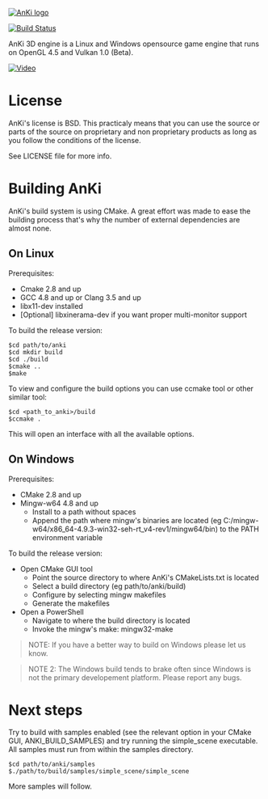 [![AnKi logo](http://anki3d.org/wp-content/uploads/2015/11/logo_248.png)](http://anki3d.org)

[![Build Status](https://travis-ci.org/godlikepanos/anki-3d-engine.svg?branch=master)](https://travis-ci.org/godlikepanos/anki-3d-engine)

AnKi 3D engine is a Linux and Windows opensource game engine that runs on
OpenGL 4.5 and Vulkan 1.0 (Beta).

[![Video](http://img.youtube.com/vi/va7nZ2EFR4c/0.jpg)](http://www.youtube.com/watch?v=va7nZ2EFR4c)

License
=======

AnKi's license is BSD. This practicaly means that you can use the source or parts of the source on proprietary and non 
proprietary products as long as you follow the conditions of the license.

See LICENSE file for more info.

Building AnKi
=============

AnKi's build system is using CMake. A great effort was made to ease the building process that's why the number of 
external dependencies are almost none.

On Linux
--------

Prerequisites:

- Cmake 2.8 and up
- GCC 4.8 and up or Clang 3.5 and up
- libx11-dev installed
- [Optional] libxinerama-dev if you want proper multi-monitor support

To build the release version:

	$cd path/to/anki
	$cd mkdir build
	$cd ./build
	$cmake ..
	$make

To view and configure the build options you can use ccmake tool or other similar tool:

	$cd <path_to_anki>/build
	$ccmake .

This will open an interface with all the available options.

On Windows
----------

Prerequisites:

- CMake 2.8 and up
- Mingw-w64 4.8 and up
	- Install to a path without spaces
	- Append the path where mingw's binaries are located (eg C:/mingw-w64/x86_64-4.9.3-win32-seh-rt_v4-rev1/mingw64/bin)
	  to the PATH environment variable

To build the release version:

- Open CMake GUI tool
	- Point the source directory to where AnKi's CMakeLists.txt is located
	- Select a build directory (eg path/to/anki/build)
	- Configure by selecting mingw makefiles
	- Generate the makefiles
- Open a PowerShell
	- Navigate to where the build directory is located
	- Invoke the mingw's make: mingw32-make

> NOTE: If you have a better way to build on Windows please let us know.

> NOTE 2: The Windows build tends to brake often since Windows is not the primary developement platform. Please report 
> any bugs.

Next steps
==========

Try to build with samples enabled (see the relevant option in your CMake GUI, ANKI_BUILD_SAMPLES) and try running the 
simple_scene executable. All samples must run from within the samples directory.

	$cd path/to/anki/samples
	$./path/to/build/samples/simple_scene/simple_scene

More samples will follow.
